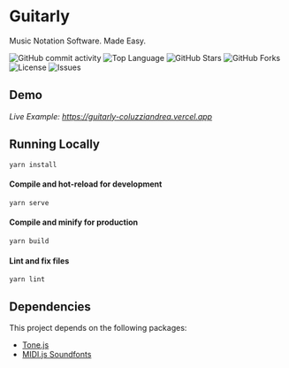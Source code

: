 # Guitarly

Music Notation Software. Made Easy.

![GitHub commit activity](https://img.shields.io/github/commit-activity/m/coluzziandrea/Guitarly)
![Top Language](https://img.shields.io/github/languages/top/coluzziandrea/Guitarly?color=yellow)
![GitHub Stars](https://img.shields.io/github/stars/coluzziandrea/Guitarly?style=social)
![GitHub Forks](https://img.shields.io/github/forks/coluzziandrea/Guitarly?style=social)
![License](https://img.shields.io/github/license/coluzziandrea/Guitarly)
![Issues](https://img.shields.io/github/issues/coluzziandrea/Guitarly)

## Demo

_Live Example: https://guitarly-coluzziandrea.vercel.app_

## Running Locally

```
yarn install
```

#### Compile and hot-reload for development

```
yarn serve
```

#### Compile and minify for production

```
yarn build
```

#### Lint and fix files

```
yarn lint
```

## Dependencies

This project depends on the following packages:

- [Tone.js](https://github.com/Tonejs/Tone.js)
- [MIDI.js Soundfonts](https://github.com/gleitz/midi-js-soundfonts)
